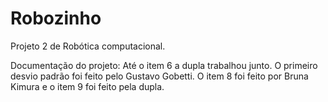 # Robozinho
Projeto 2 de Robótica computacional.

Documentação do projeto:
Até o item 6 a dupla trabalhou junto. O primeiro desvio padrão foi feito pelo Gustavo Gobetti. O item 8 foi feito por Bruna Kimura e o item 9 foi feito pela dupla.
